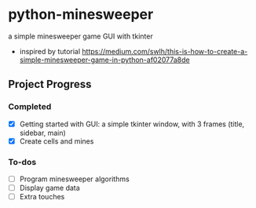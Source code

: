 # python-minesweeper
a simple minesweeper game GUI with tkinter

* inspired by tutorial <https://medium.com/swlh/this-is-how-to-create-a-simple-minesweeper-game-in-python-af02077a8de>
## Project Progress
### Completed
- [x] Getting started with GUI: a simple tkinter window, with 3 frames (title, sidebar, main)
- [x] Create cells and mines
### To-dos
- [ ] Program minesweeper algorithms
- [ ] Display game data
- [ ] Extra touches